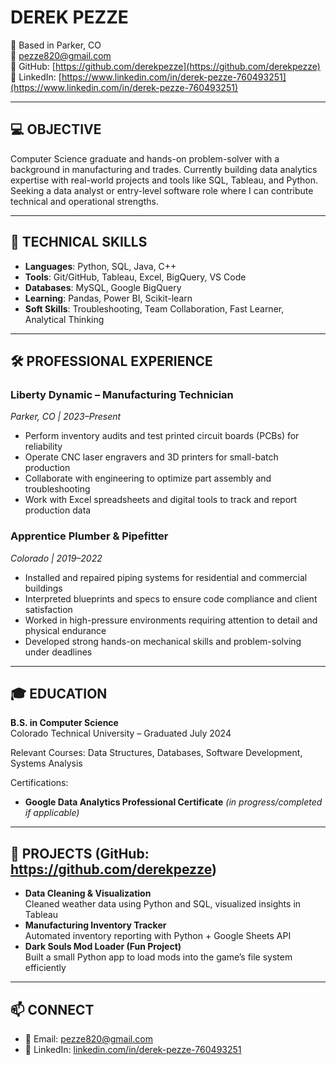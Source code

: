 # DEREK PEZZE  
📍 Based in Parker, CO  
📧 pezze820@gmail.com  
🔗 GitHub: [https://github.com/derekpezze](https://github.com/derekpezze)  
🔗 LinkedIn: [https://www.linkedin.com/in/derek-pezze-760493251](https://www.linkedin.com/in/derek-pezze-760493251)

---

## 💻 OBJECTIVE

Computer Science graduate and hands-on problem-solver with a background in manufacturing and trades. Currently building data analytics expertise with real-world projects and tools like SQL, Tableau, and Python. Seeking a data analyst or entry-level software role where I can contribute technical and operational strengths.

---

## 🧠 TECHNICAL SKILLS

- **Languages**: Python, SQL, Java, C++  
- **Tools**: Git/GitHub, Tableau, Excel, BigQuery, VS Code  
- **Databases**: MySQL, Google BigQuery  
- **Learning**: Pandas, Power BI, Scikit-learn  
- **Soft Skills**: Troubleshooting, Team Collaboration, Fast Learner, Analytical Thinking

---

## 🛠️ PROFESSIONAL EXPERIENCE

### Liberty Dynamic – Manufacturing Technician  
*Parker, CO | 2023–Present*  
- Perform inventory audits and test printed circuit boards (PCBs) for reliability  
- Operate CNC laser engravers and 3D printers for small-batch production  
- Collaborate with engineering to optimize part assembly and troubleshooting  
- Work with Excel spreadsheets and digital tools to track and report production data

### Apprentice Plumber & Pipefitter  
*Colorado | 2019–2022*  
- Installed and repaired piping systems for residential and commercial buildings  
- Interpreted blueprints and specs to ensure code compliance and client satisfaction  
- Worked in high-pressure environments requiring attention to detail and physical endurance  
- Developed strong hands-on mechanical skills and problem-solving under deadlines

---

## 🎓 EDUCATION

**B.S. in Computer Science**  
Colorado Technical University – Graduated July 2024  

Relevant Courses: Data Structures, Databases, Software Development, Systems Analysis

Certifications:  
- **Google Data Analytics Professional Certificate** *(in progress/completed if applicable)*

---

## 📂 PROJECTS (GitHub: https://github.com/derekpezze)

- **Data Cleaning & Visualization**  
  Cleaned weather data using Python and SQL, visualized insights in Tableau  
- **Manufacturing Inventory Tracker**  
  Automated inventory reporting with Python + Google Sheets API  
- **Dark Souls Mod Loader (Fun Project)**  
  Built a small Python app to load mods into the game’s file system efficiently

---

## 📫 CONNECT

- 📧 Email: pezze820@gmail.com  
- 🔗 LinkedIn: [linkedin.com/in/derek-pezze-760493251](https://www.linkedin.com/in/derek-pezze-760493251)

